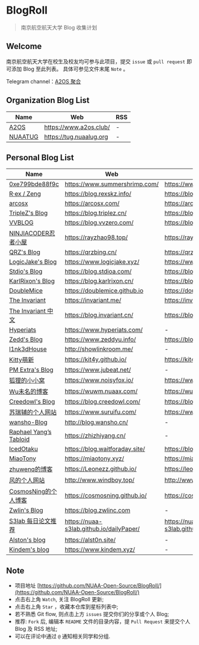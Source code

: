 # BlogRoll

> 南京航空航天大学 Blog 收集计划

## Welcome

南京航空航天大学在校生及校友均可参与此项目，提交 `issue` 或 `pull request` 即可添加 Blog 至此列表。
具体可参见文件末尾 `Note` 。

Telegram channel：[A2OS 聚合](https://t.me/s/a2os_rss)


## Organization Blog List

| Name                               | Web                     | RSS |
| ---------------------------------- | ----------------------- | --- |
| [A2OS](https://www.a2os.club/)     | https://www.a2os.club/  | -   |
| [NUAATUG](https://tug.nuaalug.org) | https://tug.nuaalug.org | -   |

## Personal Blog List



| Name                                             | Web                            | RSS                                    |
| ------------------------------------------------ | ------------------------------ | -------------------------------------- |
| [0xe799bde88f9c](https://www.summershrimp.com/)  | https://www.summershrimp.com/  | https://www.summershrimp.com/feed/     |
| [R·ex / Zeng](https://blog.rexskz.info/)         | https://blog.rexskz.info/      | https://blog.rexskz.info/feed/         |
| [arcosx](https://arcosx.com/)                    | https://arcosx.com/            | https://arcosx.com/index.php/feed/     |
| [TripleZ's Blog](https://blog.triplez.cn/)       | https://blog.triplez.cn/       | https://blog.triplez.cn/feed/          |
| [VVBLOG](https://blog.vvzero.com/)               | https://blog.vvzero.com/       | https://blog.vvzero.com/atom.xml       |
| [NINJIACODER忍者小屋](https://rayzhao98.top/)    | https://rayzhao98.top/         | https://rayzhao98.top/rss              |
| [QRZ's Blog](https://qrzbing.cn/)                | https://qrzbing.cn/            | https://qrzbing.cn/atom.xml            |
| [LogicJake's Blog](https://www.logicjake.xyz/)   | https://www.logicjake.xyz/     | https://www.logicjake.xyz/atom.xml   |
| [Stdio's Blog](https://blog.stdioa.com/)         | https://blog.stdioa.com/       | https://blog.stdioa.com/atom.xml       |
| [KarlRixon's Blog](https://blog.karlrixon.cn/)   | https://blog.karlrixon.cn/     | https://blog.karlrixon.cn/atom.xml     |
| [DoubleMice](https://doublemice.github.io)       | https://doublemice.github.io   | https://doublemice.github.io/feed.xml  |
| [The Invariant](https://invariant.me/)           | https://invariant.me/          | https://invariant.me/rss/              |
| [The Invariant 中文](https://blog.invariant.cn/) | https://blog.invariant.cn/     | https://blog.invariant.cn/rss/         |
| [Hyperiats](https://www.hyperiats.com/)          | https://www.hyperiats.com/     | -                                      |
| [Zedd's Blog](https://www.zeddyu.info)           | https://www.zeddyu.info/       | https://blog.zeddyu.info/atom.xml      |
| [l1nk3dHouse](http://showlinkroom.me/)           | http://showlinkroom.me/        | -                                      |
| [Kitty萌新](https://kit4y.github.io/)            | https://kit4y.github.io/       | https://kit4y.github.io/atom.xml       |
| [PM Extra's Blog](https://www.jubeat.net/)       | https://www.jubeat.net/        | -                                      |
| [狐狸的小小窝](https://www.noisyfox.io/)         | https://www.noisyfox.io/       | https://www.noisyfox.io/feed/          |
| [Wu未名的博客](https://wuwm.nuaax.com/)          | https://wuwm.nuaax.com/        | https://wuwm.nuaax.com/?feed=rss2      |
| [Creedowl's Blog](https://blog.creedowl.com)   | https://blog.creedowl.com/     | https://blog.creedowl.com/posts/index.xml     |
| [苏瑞辅的个人网站](https://www.suruifu.com/)     | https://www.suruifu.com/       | https://www.suruifu.com/feed           |
| [wansho-Blog](http://blog.wansho.cn/)            | http://blog.wansho.cn/         | -                                      |
| [Raphael Yang’s Tabloid](https://zhizhiyang.cn/) | https://zhizhiyang.cn/         | -                                      |
| [IcedOtaku](https://waitforaday.site/)           | https://blog.waitforaday.site/ | https://blog.waitforaday.site/atom.xml |
| [MiaoTony](https://miaotony.xyz)                 | https://miaotony.xyz/          | https://miaotony.xyz/atom.xml          |
| [zhuwenq的博客](https://Leonezz.github.io/)      | https://Leonezz.github.io/     | https://leonezz.github.io/atom.xml     |
| [风的个人网站](http://www.windboy.top/)      | http://www.windboy.top/     | http://www.windboy.top/atom.xml     |
| [CosmosNing的个人博客](https://cosmosning.github.io/)      | https://cosmosning.github.io/     | https://cosmosning.github.io/atom.xml     |
| [Zwlin's Blog](https://blog.zwlinc.com)| https://blog.zwlinc.com | -  |
| [S3lab 每日论文推荐](https://nuaa-s3lab.github.io/dailyPaper/) | https://nuaa-s3lab.github.io/dailyPaper/ | https://nuaa-s3lab.github.io/dailyPaper/rss.xml |
| [Alston's blog](https://alst0n.site/) | https://alst0n.site/ | - |
| [Kindem's blog](https://www.kindem.xyz/) | https://www.kindem.xyz/ | - |



## Note

- 项目地址 [https://github.com/NUAA-Open-Source/BlogRoll/](https://github.com/NUAA-Open-Source/BlogRoll/)
- 点击右上角 `Watch`, 关注 BlogRoll 更新;
- 点击右上角 `Star` ，收藏本仓库到星标列表中;
- 若不熟悉 Git flow, 则点击上方 `issues` 提交你们的分享或个人 Blog;
- 推荐: `Fork` 后, 编辑本 `README` 文件的目录内容，提 `Pull Request` 来提交个人 Blog 及 RSS 地址;
- 可以在评论中通过 `@` 通知相关同学和分组.
